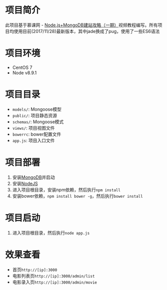 # 项目简介
此项目基于慕课网 - [Node.js+MongoDB建站攻略（一期）](https://www.imooc.com/learn/75)视频教程编写。所有项目均使用目前(2017/11/28)最新版本，其中jade换成了pug，使用了一些ES6语法
# 项目环境
- CentOS 7
- Node v8.9.1
# 项目目录
- `models/`: Mongoose模型
- `public/`: 项目静态资源
- `schemas/`: Mongoose模式
- `views/`: 项目视图文件
- `bowerrc`: bower配置文件
- `app.js`: 项目入口文件
# 项目部署
1. 安装[MongoDB](https://www.mongodb.com/download-center?jmp=nav#community)并启动
2. 安装[NodeJS](https://nodejs.org/en/)
3. 进入项目根目录，安装npm依赖，然后执行`npm install`
4. 安装bower依赖，`npm install bower -g`，然后执行`bower install`
# 项目启动
1. 进入项目根目录，然后执行`node app.js`
# 效果查看
- 首页`http://[ip]:3000`
- 电影列表页`http://[ip]:3000/admin/list`
- 电影录入页`http://[ip]:3000/admin/movie`
